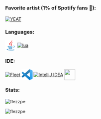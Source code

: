 <h3 align="left">Favorite artist (1% of Spotify fans 💚):</h3>
<p align="left">
<a href="https://2093.shop/" target="blank"><img align="center" src="https://c.tenor.com/7WX99IMZosQAAAAd/tenor.gif" alt="YEAT" height="201" width="400" /></a>
</p>

<h3 align="left">Languages:</h3>
<p align="left">
<a href="https://www.java.com" target="blank"><img align="center" src="https://raw.githubusercontent.com/devicons/devicon/master/icons/java/java-original.svg" alt="java" height="35" width="35" /></a>
<a href="https://www.lua.org/" target="blank"><img align="center" src="https://upload.wikimedia.org/wikipedia/commons/thumb/c/cf/Lua-Logo.svg/1200px-Lua-Logo.svg.png" alt="lua" height="35" width="35" /></a>
</p>

<h3 align="left">IDE:</h3>
<p align="left">
<a href="https://www.jetbrains.com/fleet/" target="blank"><img align="center" src="https://michaelzhou.gallerycdn.vsassets.io/extensions/michaelzhou/fleet-theme/1.3.10/1678031746650/Microsoft.VisualStudio.Services.Icons.Default" alt="Fleet" height="35" width="35" /></a>
<a href="https://code.visualstudio.com/" target="blank"><img align="center" src="https://raw.githubusercontent.com/LinbuduLab/pnpm-vscode-helper/main/assets/vscode-logo-forked.png?raw=true" alt="VS Code" height="35" width="35" /></a>
<a href="https://www.jetbrains.com/idea/" target="blank"><img align="center" src="https://iconlogovector.com/uploads/images/2024/04/lg-661b2340cc359-IntelliJ-IDEA.webp" alt="IntelliJ IDEA
" height="35" width="35" /></a>
<a href="https://www.jetbrains.com/pycharm/" target="blank"><img align="center" src="https://github.com/user-attachments/assets/63eba055-663c-470b-a39f-0175f0e74304" height="35" width="35" /></a>
</p>

<h3 align="left">Stats:</h3>
<p><img align="center" src="https://github-readme-streak-stats.herokuapp.com/?user=flezzpe&" alt="flezzpe" /></p>
<p><img align="center" src="https://github-readme-stats.vercel.app/api/top-langs/?username=flezzpe" alt="flezzpe" /></p>
<h3 align="left"></h3>

